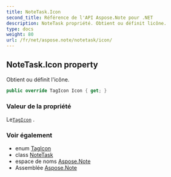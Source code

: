```yaml
---
title: NoteTask.Icon
second_title: Référence de l'API Aspose.Note pour .NET
description: NoteTask propriété. Obtient ou définit licône.
type: docs
weight: 80
url: /fr/net/aspose.note/notetask/icon/
---
```

## NoteTask.Icon property

Obtient ou définit l'icône.

```csharp
public override TagIcon Icon { get; }
```

### Valeur de la propriété

Le[`TagIcon`](../../tagicon/) .

### Voir également

* enum [TagIcon](../../tagicon/)
* class [NoteTask](../)
* espace de noms [Aspose.Note](../../notetask/)
* Assemblée [Aspose.Note](../../../)


